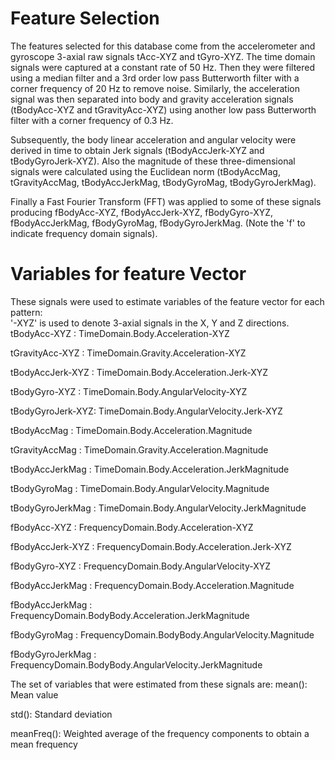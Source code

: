 Feature Selection 
=================

The features selected for this database come from the accelerometer and gyroscope 3-axial raw signals tAcc-XYZ and tGyro-XYZ. The time domain signals were captured at a constant rate of 50 Hz. Then they were filtered using a median filter and a 3rd order low pass Butterworth filter with a corner frequency of 20 Hz to remove noise. Similarly, the acceleration signal was then separated into body and gravity acceleration signals (tBodyAcc-XYZ and tGravityAcc-XYZ) using another low pass Butterworth filter with a corner frequency of 0.3 Hz. 

Subsequently, the body linear acceleration and angular velocity were derived in time to obtain Jerk signals (tBodyAccJerk-XYZ and tBodyGyroJerk-XYZ). Also the magnitude of these three-dimensional signals were calculated using the Euclidean norm (tBodyAccMag, tGravityAccMag, tBodyAccJerkMag, tBodyGyroMag, tBodyGyroJerkMag). 

Finally a Fast Fourier Transform (FFT) was applied to some of these signals producing fBodyAcc-XYZ, fBodyAccJerk-XYZ, fBodyGyro-XYZ, fBodyAccJerkMag, fBodyGyroMag, fBodyGyroJerkMag. (Note the 'f' to indicate frequency domain signals). 

Variables for feature Vector
============================
These signals were used to estimate variables of the feature vector for each pattern:  
'-XYZ' is used to denote 3-axial signals in the X, Y and Z directions.
tBodyAcc-XYZ     : TimeDomain.Body.Acceleration-XYZ

tGravityAcc-XYZ  : TimeDomain.Gravity.Acceleration-XYZ

tBodyAccJerk-XYZ : TimeDomain.Body.Acceleration.Jerk-XYZ

tBodyGyro-XYZ	   : TimeDomain.Body.AngularVelocity-XYZ

tBodyGyroJerk-XYZ: TimeDomain.Body.AngularVelocity.Jerk-XYZ

tBodyAccMag      : TimeDomain.Body.Acceleration.Magnitude

tGravityAccMag   : TimeDomain.Gravity.Acceleration.Magnitude

tBodyAccJerkMag  : TimeDomain.Body.Acceleration.JerkMagnitude

tBodyGyroMag     : TimeDomain.Body.AngularVelocity.Magnitude

tBodyGyroJerkMag : TimeDomain.Body.AngularVelocity.JerkMagnitude

fBodyAcc-XYZ     : FrequencyDomain.Body.Acceleration-XYZ

fBodyAccJerk-XYZ : FrequencyDomain.Body.Acceleration.Jerk-XYZ

fBodyGyro-XYZ    : FrequencyDomain.Body.AngularVelocity-XYZ

fBodyAccJerkMag  : FrequencyDomain.Body.Acceleration.Magnitude

fBodyAccJerkMag  : FrequencyDomain.BodyBody.Acceleration.JerkMagnitude

fBodyGyroMag     : FrequencyDomain.BodyBody.AngularVelocity.Magnitude

fBodyGyroJerkMag : FrequencyDomain.BodyBody.AngularVelocity.JerkMagnitude

The set of variables that were estimated from these signals are: 
mean(): Mean value

std(): Standard deviation

meanFreq(): Weighted average of the frequency components to obtain a mean frequency


